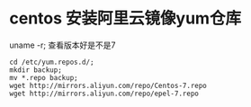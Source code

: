 # centos 安装阿里云镜像yum仓库
uname -r; 查看版本好是不是7
```
cd /etc/yum.repos.d/;
mkdir backup;
mv *.repo backup;
wget http://mirrors.aliyun.com/repo/Centos-7.repo
wget http://mirrors.aliyun.com/repo/epel-7.repo
```
